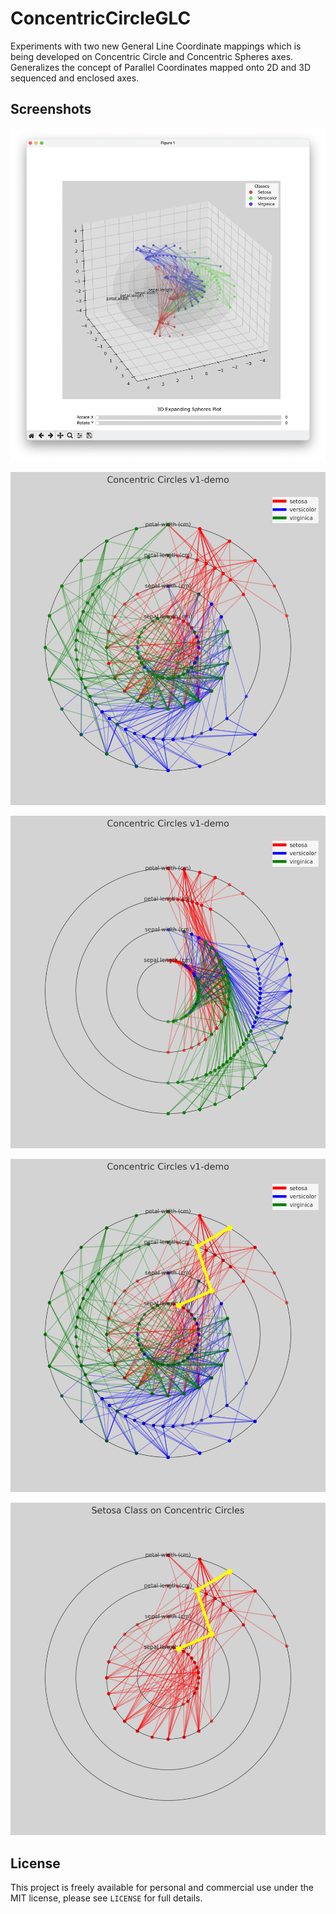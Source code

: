 # ConcentricCircleGLC

Experiments with two new General Line Coordinate mappings which is being developed on Concentric Circle and Concentric Spheres axes. Generalizes the concept of Parallel Coordinates mapped onto 2D and 3D sequenced and enclosed axes.

## Screenshots

![Demo 2](cs.png)

![Demo 1](cc-full.png)

![Demo 1](cc-half.png)

![Demo 1](cc-highlight.png)

![Demo 1](cc-one-class.png)

## License

This project is freely available for personal and commercial use under the MIT license, please see `LICENSE` for full details.
